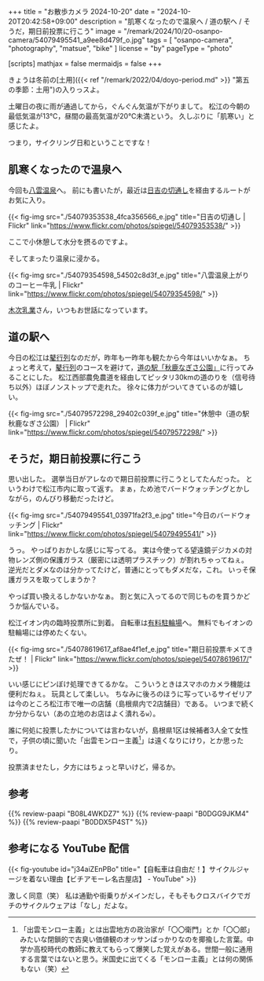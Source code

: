 +++
title = "お散歩カメラ 2024-10-20"
date =  "2024-10-20T20:42:58+09:00"
description = "肌寒くなったので温泉へ / 道の駅へ / そうだ，期日前投票に行こう"
image = "/remark/2024/10/20-osanpo-camera/54079495541_a9ee8d479f_o.jpg"
tags = [ "osanpo-camera", "photography", "matsue", "bike" ]
license = "by"
pageType = "photo"

[scripts]
  mathjax = false
  mermaidjs = false
+++

きょうは冬前の[土用]({{< ref "/remark/2022/04/doyo-period.md" >}} "第五の季節：土用")の入りっスよ。

土曜日の夜に雨が通過してから，ぐんぐん気温が下がりまして。
松江の今朝の最低気温が13℃，昼間の最高気温が20℃未満という。
久しぶりに「肌寒い」と感じたよ。

つまり，サイクリング日和ということですな！

## 肌寒くなったので温泉へ

今回も[八雲温泉][八雲温泉ゆうあい熊野館]へ。
前にも書いたが，最近は[日吉の切通し]を経由するルートがお気に入り。

{{< fig-img src="./54079353538_4fca356566_e.jpg" title="日吉の切通し | Flickr" link="https://www.flickr.com/photos/spiegel/54079353538/" >}}

ここで小休憩して水分を摂るのですよ。

そしてまったり温泉に浸かる。

{{< fig-img src="./54079354598_54502c8d3f_e.jpg" title="八雲温泉上がりのコーヒー牛乳 | Flickr" link="https://www.flickr.com/photos/spiegel/54079354598/" >}}

[木次乳業]さん，いつもお世話になっています。

## 道の駅へ

今日の松江は[鼕行列]なのだが，昨年も一昨年も観たから今年はいいかなぁ。
ちょっと考えて，[鼕行列]のコースを避けて，[道の駅「秋鹿なぎさ公園」]に行ってみることにした。
松江西部農免農道を経由してピッタリ30kmの道のりを（信号待ち以外）ほぼノンストップで走れた。
徐々に体力がついてきているのが嬉しい。

{{< fig-img src="./54079572298_29402c039f_e.jpg" title="休憩中（道の駅 秋鹿なぎさ公園） | Flickr" link="https://www.flickr.com/photos/spiegel/54079572298/" >}}

## そうだ，期日前投票に行こう

思い出した。
選挙当日がアレなので期日前投票に行こうとしてたんだった。
というわけで松江市内に取って返す。
まぁ，ため池でバードウォッチングとかしながら，のんびり移動だったけど。

{{< fig-img src="./54079495541_03971fa2f3_e.jpg" title="今日のバードウォッチング | Flickr" link="https://www.flickr.com/photos/spiegel/54079495541/" >}}

うっ。
やっぱりおかしな感じに写ってる。
実は今使ってる望遠鏡デジカメの対物レンズ側の保護ガラス（厳密には透明プラスチック）が割れちゃってねぇ。
逆光だとダメなのは分かってたけど，普通にとってもダメだな，これ。
いっそ保護ガラスを取ってしまうか？

やっぱ買い換えるしかないかなぁ。
割と気に入ってるので同じものを買うかどうか悩んでいる。

松江イオン内の臨時投票所に到着。
自転車は[有料駐輪場](http://www.matsuetouzai-chuurin.com/ "松江駅東・西駐輪場")へ。
無料でもイオンの駐輪場には停めたくない。

{{< fig-img src="./54078619617_af8ae4f1ef_e.jpg" title="期日前投票キメてきたぜ！ | Flickr" link="https://www.flickr.com/photos/spiegel/54078619617/" >}}

いい感じにピンぼけ処理できてるかな。
こういうときはスマホのカメラ機能は便利だねぇ。
玩具として楽しい。
ちなみに後ろのほうに写っているサイゼリアは今のところ松江市で唯一の店舗（島根県内で2店舗目）である。
いつまで続くか分からない（あの立地のお店はよく潰れる`w`）。

誰に何処に投票したかについては言わないが，島根県1区は候補者3人全て女性で，子供の頃に聞いた「出雲モンロー主義[^i1]」は遠くなりにけり，とか思ったり。

[^i1]: 「出雲モンロー主義」とは出雲地方の政治家が「〇〇衛門」とか「〇〇郎」みたいな閉鎖的で古臭い価値観のオッサンばっかりなのを揶揄した言葉。中学か高校時代の教師に教えてもらって爆笑した覚えがある。世間一般に通用する言葉ではないと思う。米国史に出てくる「モンロー主義」とは何の関係もない（笑）

投票済ませたし，夕方にはちょっと早いけど，帰るか。


[日吉の切通し]: https://maps.app.goo.gl/XRLFXNkcWm6WdLc3A
[熊野大社]: http://www.kumanotaisha.or.jp/ "出雲國一之宮　熊野大社"
[八雲温泉ゆうあい熊野館]: https://www.kumanokan.jp/ "八雲温泉ゆうあい熊野館"
[木次乳業]: https://www.kisuki-milk.co.jp/ "木次乳業"
[鼕行列]: http://www.dogyoretsu.jp/ "【公式サイト】松江市鼕行列保存会 2024|10.20(日)開催"
[道の駅「秋鹿なぎさ公園」]: https://skss-inc.com/facility/nagisa/ "道の駅 秋鹿なぎさ公園"

## 参考

{{% review-paapi "B08L4WKDZ7" %}} <!-- PowerShot ZOOM -->
{{% review-paapi "B0DGG9JKM4" %}} <!-- フィーリングラデーション Feelingradation ReGLOSSフィーリングラデーション -->
{{% review-paapi "B0DDX5P4ST" %}} <!-- 推しの子 ファタール FATAL -->

## 参考になる YouTube 配信

{{< fig-youtube id="j34aiZEnPBo" title="【自転車は自由だ！】サイクルジャージを着ない理由【ビチアモーレ名古屋店】 - YouTube" >}}

激しく同意（笑） 私は通勤や街乗りがメインだし，そもそもクロスバイクでガチのサイクルウェアは「なし」だよな。
